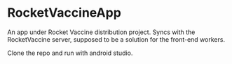 # RocketVaccineApp

An app under Rocket Vaccine distribution project. Syncs with the RocketVaccine server, supposed to be a solution for the front-end workers.

Clone the repo and run with android studio. 
